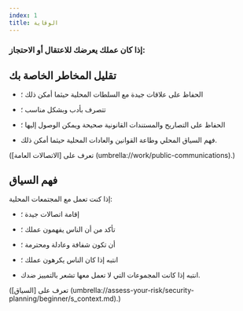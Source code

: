 ```yaml
---
index: 1
title: الوقاية
---
```

### إذا كان عملك يعرضك للاعتقال أو الاحتجاز:

## تقليل المخاطر الخاصة بك

*   الحفاظ على علاقات جيدة مع السلطات المحلية حيثما أمكن ذلك ؛

*   تتصرف بأدب وبشكل مناسب ؛

*   الحفاظ على التصاريح والمستندات القانونية صحيحة ويمكن الوصول إليها ؛

*   فهم السياق المحلي وطاعة القوانين والعادات المحلية حيثما أمكن ذلك.

(تعرف على [الاتصالات العامة] (umbrella://work/public-communications).) 

## فهم السياق

إذا كنت تعمل مع المجتمعات المحلية:

*   إقامة اتصالات جيدة ؛

*   تأكد من أن الناس يفهمون عملك ؛

*   أن تكون شفافة وعادلة ومحترمة ؛

*   انتبه إذا كان الناس يكرهون عملك ؛

*   انتبه إذا كانت المجموعات التي لا تعمل معها تشعر بالتمييز ضدك.

(تعرف على [السياق] (umbrella://assess-your-risk/security-planning/beginner/s_context.md).)